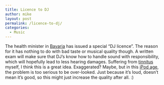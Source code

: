 ```yaml
---
title: Licence to DJ
author: mike
layout: post
permalink: /licence-to-dj/
categories:
  - Music
---
```

The health minister in [Bavaria][1] has issued a special &#8220;DJ licence&#8221;. The reason for it has nothing to do with bad taste or musical quality though. A written exam will make sure that DJ&#8217;s know how to handle sound with responsibility, which will hopefully lead to less hearing damages. Suffering from [tinnitus][2] myself, I think this is a great idea. Exaggerated? Maybe, but in this [iPod age][3], the problem is too serious to be over-looked. Just because it&#8217;s loud, doesn&#8217;t mean it&#8217;s good, so this might just increase the quality after all. :)

 [1]: http://www.bayern.de/
 [2]: http://en.wikipedia.org/wiki/Tinnitus
 [3]: http://www.macworld.co.uk/news/index.cfm?NewsID=11524&Page=1&pagePos=1